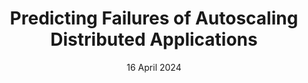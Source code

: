 ---
short_name: "FSE"
title: "Predicting Failures of Autoscaling Distributed Applications"
authors: "Giovanni Denaro, Noura El Moussa, Rahim Heydarov, Francesco Lomio, Mauro Pezzè, <b>Ketai Qiu*</b>"
long_name: "International Conference on the Foundations of Software Engineering (FSE '24)"
doi: "https://doi.org/10.1145/3660794"
pdf: "resources/pdf/Ketai-Qiu-FSE2024-Preface-camera-ready.pdf"
bibtex: "resources/bibtex/Ketai-Qiu-FSE2024-Preface.bib"
year: "2024"
artifact: "https://zenodo.org/records/11160861"
date: "16 April 2024"
---